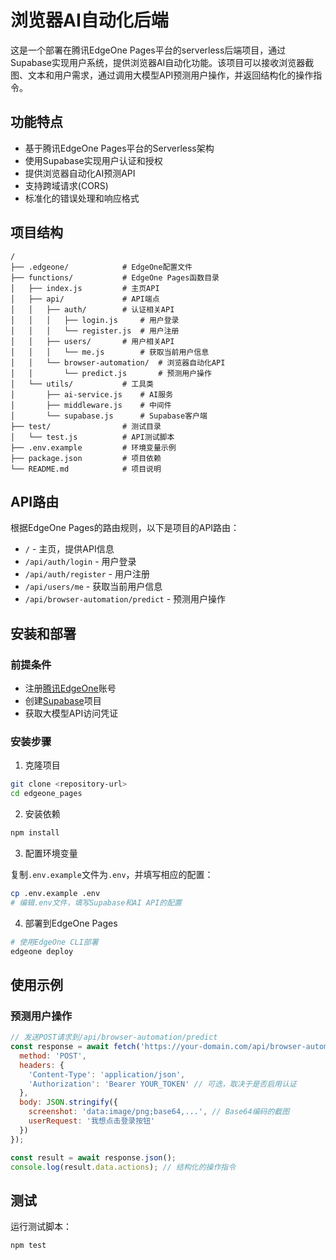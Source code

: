 # 浏览器AI自动化后端

这是一个部署在腾讯EdgeOne Pages平台的serverless后端项目，通过Supabase实现用户系统，提供浏览器AI自动化功能。该项目可以接收浏览器截图、文本和用户需求，通过调用大模型API预测用户操作，并返回结构化的操作指令。

## 功能特点

- 基于腾讯EdgeOne Pages平台的Serverless架构
- 使用Supabase实现用户认证和授权
- 提供浏览器自动化AI预测API
- 支持跨域请求(CORS)
- 标准化的错误处理和响应格式

## 项目结构

```
/
├── .edgeone/            # EdgeOne配置文件
├── functions/           # EdgeOne Pages函数目录
│   ├── index.js         # 主页API
│   ├── api/             # API端点
│   │   ├── auth/        # 认证相关API
│   │   │   ├── login.js     # 用户登录
│   │   │   └── register.js  # 用户注册
│   │   ├── users/       # 用户相关API
│   │   │   └── me.js        # 获取当前用户信息
│   │   └── browser-automation/  # 浏览器自动化API
│   │       └── predict.js       # 预测用户操作
│   └── utils/           # 工具类
│       ├── ai-service.js    # AI服务
│       ├── middleware.js    # 中间件
│       └── supabase.js      # Supabase客户端
├── test/                # 测试目录
│   └── test.js          # API测试脚本
├── .env.example         # 环境变量示例
├── package.json         # 项目依赖
└── README.md            # 项目说明
```

## API路由

根据EdgeOne Pages的路由规则，以下是项目的API路由：

- `/` - 主页，提供API信息
- `/api/auth/login` - 用户登录
- `/api/auth/register` - 用户注册
- `/api/users/me` - 获取当前用户信息
- `/api/browser-automation/predict` - 预测用户操作

## 安装和部署

### 前提条件

- 注册[腾讯EdgeOne](https://www.tencentcloud.com/products/edgeone)账号
- 创建[Supabase](https://supabase.com/)项目
- 获取大模型API访问凭证

### 安装步骤

1. 克隆项目

```bash
git clone <repository-url>
cd edgeone_pages
```

2. 安装依赖

```bash
npm install
```

3. 配置环境变量

复制`.env.example`文件为`.env`，并填写相应的配置：

```bash
cp .env.example .env
# 编辑.env文件，填写Supabase和AI API的配置
```

4. 部署到EdgeOne Pages

```bash
# 使用EdgeOne CLI部署
edgeone deploy
```

## 使用示例

### 预测用户操作

```javascript
// 发送POST请求到/api/browser-automation/predict
const response = await fetch('https://your-domain.com/api/browser-automation/predict', {
  method: 'POST',
  headers: {
    'Content-Type': 'application/json',
    'Authorization': 'Bearer YOUR_TOKEN' // 可选，取决于是否启用认证
  },
  body: JSON.stringify({
    screenshot: 'data:image/png;base64,...', // Base64编码的截图
    userRequest: '我想点击登录按钮'
  })
});

const result = await response.json();
console.log(result.data.actions); // 结构化的操作指令
```

## 测试

运行测试脚本：

```bash
npm test
```